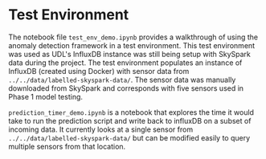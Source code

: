 # Test Environment
The notebook file `test_env_demo.ipynb` provides a walkthrough of using the anomaly detection framework in a test environment. This test environment was used as UDL's InfluxDB instance was still being setup with SkySpark data during the project. The test environment populates an instance of InfluxDB (created using Docker) with sensor data from `../../data/labelled-skyspark-data/`. The sensor data was manually downloaded from SkySpark and corresponds with five sensors used in Phase 1 model testing.

`prediction_timer_demo.ipynb` is a notebook that explores the time it would take to run the prediction script and write back to influxDB on a subset of incoming data. It currently looks at a single sensor from `../../data/labelled-skyspark-data/` but can be modified easily to query multiple sensors from that location.